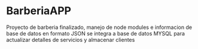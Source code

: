 # BarberiaAPP
 Proyecto de barberia finalizado, manejo de node modules e informacion de base de datos en formato JSON
se integra a base de datos MYSQL para actualizar detalles de servicios y almacenar clientes